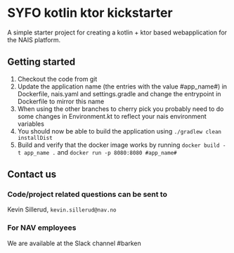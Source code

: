# SYFO kotlin ktor kickstarter
A simple starter project for creating a kotlin + ktor based webapplication for the NAIS platform. 

## Getting started
1. Checkout the code from git
2. Update the application name (the entries with the value #app_name#) in Dockerfile, nais.yaml and settings.gradle and
change the entrypoint in Dockerfile to mirror this name
3. When using the other branches to cherry pick you probably need to do some changes in Environment.kt to reflect your
nais environment variables
4. You should now be able to build the application using `./gradlew clean installDist`
5. Build and verify that the docker image works by running `docker build -t app_name .` and
`docker run -p 8080:8080 #app_name#`

## Contact us

### Code/project related questions can be sent to
Kevin Sillerud, `kevin.sillerud@nav.no`

### For NAV employees
We are available at the Slack channel #barken

